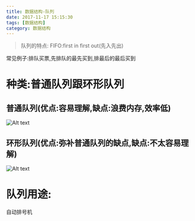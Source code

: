 ```yaml
---
title: 数据结构-队列
date: 2017-11-17 15:15:30
tags: [数据结构]
category: 数据结构
---
```

>队列的特点: FIFO:first in first out(先入先出)

常见例子:排队买票,先排队的最先买到,排最后的最后买到
# 种类:普通队列跟环形队列
## 普通队列(优点:容易理解,缺点:浪费内存,效率低)
![Alt text](./1521175658660.png)
## 环形队列(优点:弥补普通队列的缺点,缺点:不太容易理解)
![Alt text](./1521175639607.png)
# 队列用途:
自动排号机
